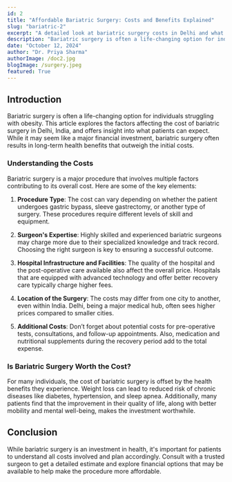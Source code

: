 ```yaml
---
id: 2
title: "Affordable Bariatric Surgery: Costs and Benefits Explained"
slug: "bariatric-2"
excerpt: "A detailed look at bariatric surgery costs in Delhi and what influences them."
description: "Bariatric surgery is often a life-changing option for individuals struggling with obesity. This article explores the factors affecting the cost of bariatric surgery in Delhi, India, and offers insight into what patients can expect."
date: "October 12, 2024"
author: "Dr. Priya Sharma"
authorImage: /doc2.jpg
blogImage: /surgery.jpeg
featured: True
---
```


## Introduction

Bariatric surgery is often a life-changing option for individuals struggling with obesity. This article explores the factors affecting the cost of bariatric surgery in Delhi, India, and offers insight into what patients can expect. While it may seem like a major financial investment, bariatric surgery often results in long-term health benefits that outweigh the initial costs.

### Understanding the Costs

Bariatric surgery is a major procedure that involves multiple factors contributing to its overall cost. Here are some of the key elements:

1. **Procedure Type**: The cost can vary depending on whether the patient undergoes gastric bypass, sleeve gastrectomy, or another type of surgery. These procedures require different levels of skill and equipment.
   
2. **Surgeon's Expertise**: Highly skilled and experienced bariatric surgeons may charge more due to their specialized knowledge and track record. Choosing the right surgeon is key to ensuring a successful outcome.

3. **Hospital Infrastructure and Facilities**: The quality of the hospital and the post-operative care available also affect the overall price. Hospitals that are equipped with advanced technology and offer better recovery care typically charge higher fees.

4. **Location of the Surgery**: The costs may differ from one city to another, even within India. Delhi, being a major medical hub, often sees higher prices compared to smaller cities.

5. **Additional Costs**: Don’t forget about potential costs for pre-operative tests, consultations, and follow-up appointments. Also, medication and nutritional supplements during the recovery period add to the total expense.

### Is Bariatric Surgery Worth the Cost?

For many individuals, the cost of bariatric surgery is offset by the health benefits they experience. Weight loss can lead to reduced risk of chronic diseases like diabetes, hypertension, and sleep apnea. Additionally, many patients find that the improvement in their quality of life, along with better mobility and mental well-being, makes the investment worthwhile.

## Conclusion

While bariatric surgery is an investment in health, it's important for patients to understand all costs involved and plan accordingly. Consult with a trusted surgeon to get a detailed estimate and explore financial options that may be available to help make the procedure more affordable.
